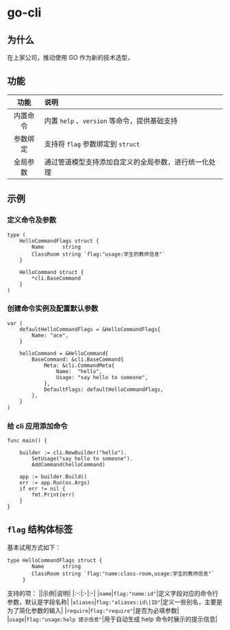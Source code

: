 # go-cli
## 为什么
在上家公司，推动使用 GO 作为新的技术选型，
## 功能
|功能|说明|
|:-:|:-|
|内置命令|内置 `help` 、`version` 等命令，提供基础支持|
|参数绑定|支持将 `flag` 参数绑定到 `struct`|
|全局参数|通过管道模型支持添加自定义的全局参数，进行统一化处理|
## 示例

### 定义命令及参数

```
type (
	HelloCommandFlags struct {
		Name      string
		ClassRoom string `flag:"usage:学生的教师信息"`
	}

	HelloCommand struct {
		*cli.BaseCommand
	}
)
```
### 创建命令实例及配置默认参数

```
var (
	defaultHelloCommandFlags = &HelloCommandFlags{
		Name: "ace",
	}

	helloCommand = &HelloCommand{
		BaseCommand: &cli.BaseCommand{
			Meta: &cli.CommandMeta{
				Name:  "hello",
				Usage: "say hello to someone",
			},
			DefaultFlags: defaultHelloCommandFlags,
		},
	}
)
```

### 给 cli 应用添加命令

```
func main() {

	builder := cli.NewBuilder("hello").
		SetUsage("say hello to someone").
		AddCommand(helloCommand)

	app := builder.Build()
	err := app.Run(os.Args)
	if err != nil {
		fmt.Print(err)
	}
}
```

## `flag` 结构体标签

基本试用方式如下：

```
type HelloCommandFlags struct {
	 	Name      string
	 	ClassRoom string `flag:"name:class-room,usage:学生的教师信息"`
	 }
```

支持的项：
||示例|说明|
|:-:|:-|:-|
|`name`|`flag:"name:id"`|定义字段对应的命令行参数，默认是字段名称|
|`aliases`|`flag:"aliases:id\|ID"`|定义一些别名，主要是为了简化参数的输入|
|`require`|`flag:"require"`|是否为必填参数|
|`usage`|`flag:"usage:help 提示信息"`|用于自动生成 help 命令时展示的提示信息|
